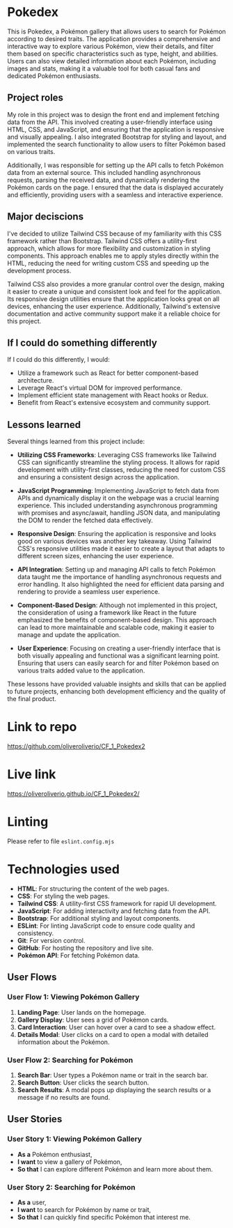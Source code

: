 # Pokedex

This is Pokedex, a Pokémon gallery that allows users to search for Pokémon according to desired traits. The application provides a comprehensive and interactive way to explore various Pokémon, view their details, and filter them based on specific characteristics such as type, height, and abilities. Users can also view detailed information about each Pokémon, including images and stats, making it a valuable tool for both casual fans and dedicated Pokémon enthusiasts.


## Project roles
My role in this project was to design the front end and implement fetching data from the API. This involved creating a user-friendly interface using HTML, CSS, and JavaScript, and ensuring that the application is responsive and visually appealing. I also integrated Bootstrap for styling and layout, and implemented the search functionality to allow users to filter Pokémon based on various traits.

Additionally, I was responsible for setting up the API calls to fetch Pokémon data from an external source. This included handling asynchronous requests, parsing the received data, and dynamically rendering the Pokémon cards on the page. I ensured that the data is displayed accurately and efficiently, providing users with a seamless and interactive experience.

## Major deciscions
I've decided to utilize Tailwind CSS because of my familiarity with this CSS framework rather than Bootstrap. Tailwind CSS offers a utility-first approach, which allows for more flexibility and customization in styling components. This approach enables me to apply styles directly within the HTML, reducing the need for writing custom CSS and speeding up the development process.

Tailwind CSS also provides a more granular control over the design, making it easier to create a unique and consistent look and feel for the application. Its responsive design utilities ensure that the application looks great on all devices, enhancing the user experience. Additionally, Tailwind's extensive documentation and active community support make it a reliable choice for this project.

## If I could do something differently
If I could do this differently, I would:
- Utilize a framework such as React for better component-based architecture.
- Leverage React's virtual DOM for improved performance.
- Implement efficient state management with React hooks or Redux.
- Benefit from React's extensive ecosystem and community support.

## Lessons learned
Several things learned from this project include:

- **Utilizing CSS Frameworks**: Leveraging CSS frameworks like Tailwind CSS can significantly streamline the styling process. It allows for rapid development with utility-first classes, reducing the need for custom CSS and ensuring a consistent design across the application.

- **JavaScript Programming**: Implementing JavaScript to fetch data from APIs and dynamically display it on the webpage was a crucial learning experience. This included understanding asynchronous programming with promises and async/await, handling JSON data, and manipulating the DOM to render the fetched data effectively.

- **Responsive Design**: Ensuring the application is responsive and looks good on various devices was another key takeaway. Using Tailwind CSS's responsive utilities made it easier to create a layout that adapts to different screen sizes, enhancing the user experience.

- **API Integration**: Setting up and managing API calls to fetch Pokémon data taught me the importance of handling asynchronous requests and error handling. It also highlighted the need for efficient data parsing and rendering to provide a seamless user experience.

- **Component-Based Design**: Although not implemented in this project, the consideration of using a framework like React in the future emphasized the benefits of component-based design. This approach can lead to more maintainable and scalable code, making it easier to manage and update the application.

- **User Experience**: Focusing on creating a user-friendly interface that is both visually appealing and functional was a significant learning point. Ensuring that users can easily search for and filter Pokémon based on various traits added value to the application.

These lessons have provided valuable insights and skills that can be applied to future projects, enhancing both development efficiency and the quality of the final product.

# Link to repo
https://github.com/oliveroliverio/CF_1_Pokedex2

# Live link
https://oliveroliverio.github.io/CF_1_Pokedex2/

# Linting
Please refer to file `eslint.config.mjs`

# Technologies used
- **HTML**: For structuring the content of the web pages.
- **CSS**: For styling the web pages.
- **Tailwind CSS**: A utility-first CSS framework for rapid UI development.
- **JavaScript**: For adding interactivity and fetching data from the API.
- **Bootstrap**: For additional styling and layout components.
- **ESLint**: For linting JavaScript code to ensure code quality and consistency.
- **Git**: For version control.
- **GitHub**: For hosting the repository and live site.
- **Pokémon API**: For fetching Pokémon data.
## User Flows

### User Flow 1: Viewing Pokémon Gallery
1. **Landing Page**: User lands on the homepage.
2. **Gallery Display**: User sees a grid of Pokémon cards.
3. **Card Interaction**: User can hover over a card to see a shadow effect.
4. **Details Modal**: User clicks on a card to open a modal with detailed information about the Pokémon.

### User Flow 2: Searching for Pokémon
1. **Search Bar**: User types a Pokémon name or trait in the search bar.
2. **Search Button**: User clicks the search button.
3. **Search Results**: A modal pops up displaying the search results or a message if no results are found.

## User Stories

### User Story 1: Viewing Pokémon Gallery
- **As a** Pokémon enthusiast,
- **I want** to view a gallery of Pokémon,
- **So that** I can explore different Pokémon and learn more about them.

### User Story 2: Searching for Pokémon
- **As a** user,
- **I want** to search for Pokémon by name or trait,
- **So that** I can quickly find specific Pokémon that interest me.
